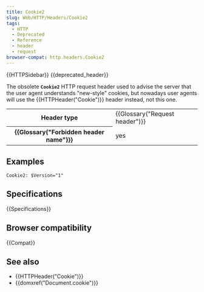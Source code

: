 ```yaml
---
title: Cookie2
slug: Web/HTTP/Headers/Cookie2
tags:
  - HTTP
  - Deprecated
  - Reference
  - header
  - request
browser-compat: http.headers.Cookie2
---
```

{{HTTPSidebar}} {{deprecated_header}}

The obsolete **`Cookie2`** HTTP request header used to advise the server that the user agent understands "new-style" cookies, but nowadays user agents will use the {{HTTPHeader("Cookie")}} header instead, not this one.

<table class="properties">
  <tbody>
    <tr>
      <th scope="row">Header type</th>
      <td>{{Glossary("Request header")}}</td>
    </tr>
    <tr>
      <th scope="row">{{Glossary("Forbidden header name")}}</th>
      <td>yes</td>
    </tr>
  </tbody>
</table>

## Examples

```
Cookie2: $Version="1"
```

## Specifications

{{Specifications}}

## Browser compatibility

{{Compat}}

## See also

- {{HTTPHeader("Cookie")}}
- {{domxref("Document.cookie")}}
